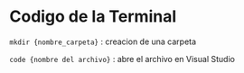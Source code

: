 # Codigo de la Terminal

`mkdir {nombre_carpeta}` : creacion de una carpeta


`code {nombre del archivo}` : abre el archivo en Visual Studio